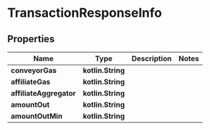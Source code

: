 
# TransactionResponseInfo

## Properties
Name | Type | Description | Notes
------------ | ------------- | ------------- | -------------
**conveyorGas** | **kotlin.String** |  | 
**affiliateGas** | **kotlin.String** |  | 
**affiliateAggregator** | **kotlin.String** |  | 
**amountOut** | **kotlin.String** |  | 
**amountOutMin** | **kotlin.String** |  | 



